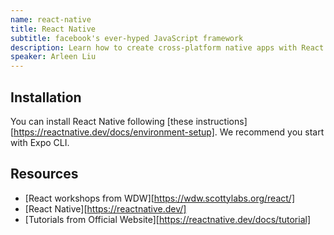 ```yaml
---
name: react-native
title: React Native
subtitle: facebook's ever-hyped JavaScript framework
description: Learn how to create cross-platform native apps with React
speaker: Arleen Liu
---
```


## Installation

You can install React Native following [these instructions][https://reactnative.dev/docs/environment-setup]. We recommend you start with Expo CLI.

## Resources
- [React workshops from WDW][https://wdw.scottylabs.org/react/]
- [React Native][https://reactnative.dev/]
- [Tutorials from Official Website][https://reactnative.dev/docs/tutorial]